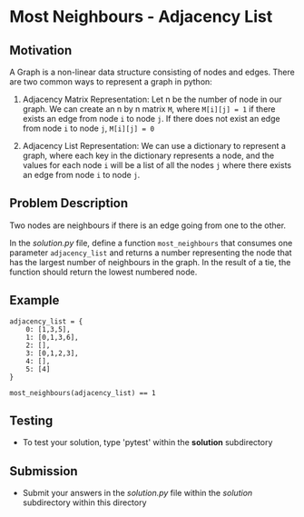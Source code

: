 # Most Neighbours - Adjacency List

## Motivation
A Graph is a non-linear data structure consisting of nodes and edges. 
There are two common ways to represent a graph in python:

1. Adjacency Matrix Representation:
    Let n be the number of node in our graph.
    We can create an n by n matrix `M`, where `M[i][j] = 1` if there exists an edge from node `i` to node `j`. If there does not exist an edge from node `i` to node `j`, `M[i][j] = 0`

2. Adjacency List Representation:
    We can use a dictionary to represent a graph, where each key in the dictionary represents a node, and the values for each node `i` will be a list of all the nodes `j` where there exists an edge from node `i` to node `j`.
    
## Problem Description
Two nodes are neighbours if there is an edge going from one to the other.

In the *solution.py* file, define a function `most_neighbours` that consumes one parameter `adjacency_list` and returns a number representing the node that has the largest number of neighbours in the graph. In the result of a tie, the function should return the lowest numbered node.

## Example
```
adjacency_list = {
    0: [1,3,5],
    1: [0,1,3,6],
    2: [],
    3: [0,1,2,3],
    4: [],
    5: [4]
}

most_neighbours(adjacency_list) == 1
```


## Testing
* To test your solution, type 'pytest' within the **solution** subdirectory

## Submission
* Submit your answers in the *solution.py* file within the *solution* subdirectory within this directory

